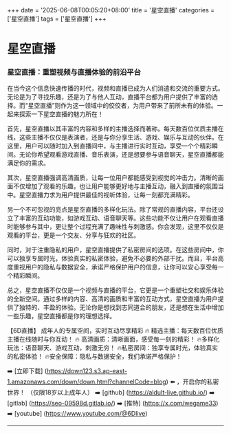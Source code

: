 +++
date = '2025-06-08T00:05:20+08:00'
title = '星空直播'
categories = ['星空直播']
tags = ['星空直播']
+++

# 星空直播

### 星空直播：重塑视频与直播体验的前沿平台

在当今这个信息快速传播的时代，视频和直播已成为人们消遣和交流的重要方式。无论是为了寻找乐趣，还是为了与他人互动，直播平台都为用户提供了丰富的选择。而“星空直播”则作为这一领域中的佼佼者，为用户带来了前所未有的体验。一起来探索一下星空直播的魅力所在！

首先，星空直播以其丰富的内容和多样的主播选择而著称。每天数百位优质主播在线，这些主播不仅仅是表演者，还是与你分享生活、游戏、娱乐与互动的伙伴。在这里，用户可以随时加入到直播间中，与主播进行实时互动，享受一个个精彩瞬间。无论你希望观看游戏直播、音乐表演，还是想要参与语音聊天，星空直播都能满足你的需求。

其次，星空直播强调高清画质，让每一位用户都能感受到视觉的冲击力。清晰的画面不仅增加了观看的乐趣，也让用户能够更好地与主播互动，融入到直播的氛围当中。星空直播力求为用户提供最佳的视听体验，让每一刻都充满精彩。

另一个不可忽视的亮点是星空直播的多样化玩法。除了常规的直播内容，平台还设立了丰富的互动功能，如游戏互动、语音聊天等。这些功能不仅让用户在观看直播时能够参与其中，更让整个过程充满了趣味性与刺激感。你会发现，这里不仅仅是观看的平台，更是一个交友、分享与狂欢的社区。

同时，对于注重隐私的用户，星空直播提供了私密房间的选项。在这些房间中，你可以独享专属时光，体验真实的私密体验，避免不必要的外部干扰。而且，平台高度重视用户的隐私与数据安全，承诺严格保护用户的信息，让你可以安心享受每一个精彩瞬间。

总之，星空直播不仅仅是一个视频与直播的平台，它更是一个重塑社交和娱乐体验的全新空间。通过多样的内容、高清的画质和丰富的互动方式，星空直播为用户提供了独特的、丰盈的体验。无论你是想找到志同道合的朋友，还是想在生活中增加一些乐趣，星空直播都是你的理想选择。

【6D直播】
成年人的专属空间，实时互动尽享精彩
🔥 精选主播：每天数百位优质主播在线随时与你互动！
🔥 高清画质：清晰画面，感受每一刻的精彩！
🔥多样化玩法：语音聊天、游戏互动，刺激无穷！
🔥私密房间：独享专属时光，体验真实的私密体验！
🔥安全保障：隐私与数据安全，我们承诺严格保护！

➡️ [立即下载] (https://down123.s3.ap-east-1.amazonaws.com/down/down.html?channelCode=blog) ⬅️ ，开启你的私密世界！
（仅限18岁以上成年人）
➡️ [github] (https://aldult-live.github.io/)
➡️ [gitlab] (https://seo-09598d.gitlab.io/)
➡️ [推特] (https://x.com/wegame33)
➡️ [youtube] (https://www.youtube.com/@6Dlive)

---
